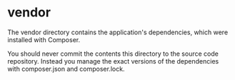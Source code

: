 # vendor

The vendor directory contains the application's dependencies, which were installed with Composer.

You should never commit the contents this directory to the source code repository. Instead you manage the exact versions of the dependencies with composer.json and composer.lock.